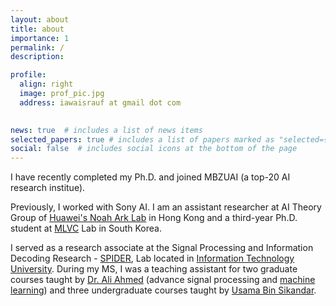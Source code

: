 ```yaml
---
layout: about
title: about
importance: 1
permalink: /
description: 

profile:
  align: right
  image: prof_pic.jpg
  address: iawaisrauf at gmail dot com
  

news: true  # includes a list of news items
selected_papers: true # includes a list of papers marked as "selected={true}"
social: false  # includes social icons at the bottom of the page
---
```


I have recently completed my Ph.D. and joined MBZUAI (a top-20 AI research institue). 

Previously, I worked with Sony AI. I am an assistant researcher at AI Theory Group of [Huawei's Noah Ark Lab](http://www.noahlab.com.hk/) in Hong Kong and a third-year Ph.D. student at [MLVC](https://sites.google.com/khu.ac.kr/mlvclab/) Lab in South Korea.

 I served as a research associate at the Signal Processing and Information Decoding Research - [SPIDER]((http://www.spider.itu.edu.pk)), Lab located in [Information Technology University](http://www.itu.edu.pk/). During my MS, I was a teaching assistant for two graduate courses taught by [Dr. Ali Ahmed](https://itu.edu.pk/faculty-itu/dr-ali-ahmed/) (advance signal processing and [machine learning](https://awaisrauf.github.io/ee512/)) and three undergraduate courses taught by [Usama Bin Sikandar](http://usamabinsikandar.weebly.com/teaching.html).
